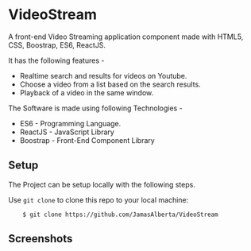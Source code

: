 VideoStream
===

A front-end Video Streaming application component made with HTML5, CSS, Boostrap, ES6, ReactJS.

It has the following features - 

- Realtime search and results for videos on Youtube.
- Choose a video from a list based on the search results.
- Playback of a video in the same window.

The Software is made using following Technologies - 
- ES6 - Programming Language.
- ReactJS - JavaScript Library
- Boostrap - Front-End Component Library

## Setup

The Project can be setup locally with the following steps.

Use `git clone` to clone this repo to your local machine:
```
    $ git clone https://github.com/JamasAlberta/VideoStream
```


## Screenshots
